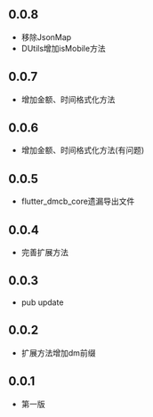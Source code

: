 ## 0.0.8
* 移除JsonMap
* DUtils增加isMobile方法

## 0.0.7
* 增加金额、时间格式化方法

## 0.0.6
* 增加金额、时间格式化方法(有问题)

## 0.0.5
* flutter_dmcb_core遗漏导出文件

## 0.0.4
* 完善扩展方法

## 0.0.3
* pub update

## 0.0.2
* 扩展方法增加dm前缀

## 0.0.1

* 第一版
